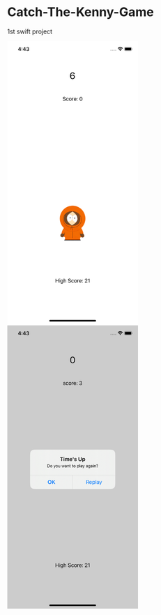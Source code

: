 # Catch-The-Kenny-Game

1st swift project

<div>
  <img src="readmeImages/ss1.png" width= "300">
  <img src="readmeImages/ss2.png" width= "300">
<div>
